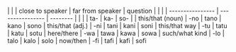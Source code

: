 | | | close to speaker | far from speaker | question |
| | | ---------------- | ---------------- | -------- |
| | | ta- | ka- | so- |
| this/that (noun) | -no | tano | kano | sono
| this/that (adj.) | -ni |  tani | kani | soni
| this/that way | -tu | tatu | katu | sotu
| here/there | -wa | tawa | kawa | sowa
| such/what kind | -lo | talo | kalo | solo
| now/then | -fi | tafi | kafi | sofi